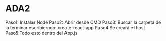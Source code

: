 # ADA2

Paso1: Instalar Node
Paso2: Abrir desde CMD
Paso3: Buscar la carpeta de la terminar escribierndo: create-react-app
Paso4:Se creará el host
Paso5:Todo esto dentro del App.js
